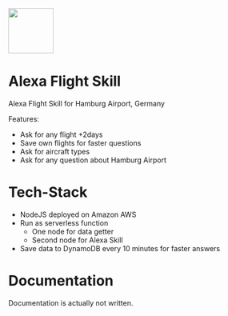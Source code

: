 <img src="https://www.bit01.de/wp-content/uploads/2020/07/AlexaSkill.png" height="90" />

# Alexa Flight Skill
Alexa Flight Skill for Hamburg Airport, Germany

Features:
* Ask for any flight +2days
* Save own flights for faster questions
* Ask for aircraft types
* Ask for any question about Hamburg Airport

# Tech-Stack

- NodeJS deployed on Amazon AWS
- Run as serverless function
  - One node for data getter
  - Second node for Alexa Skill
- Save data to DynamoDB every 10 minutes for faster answers

# Documentation

Documentation is actually not written.
